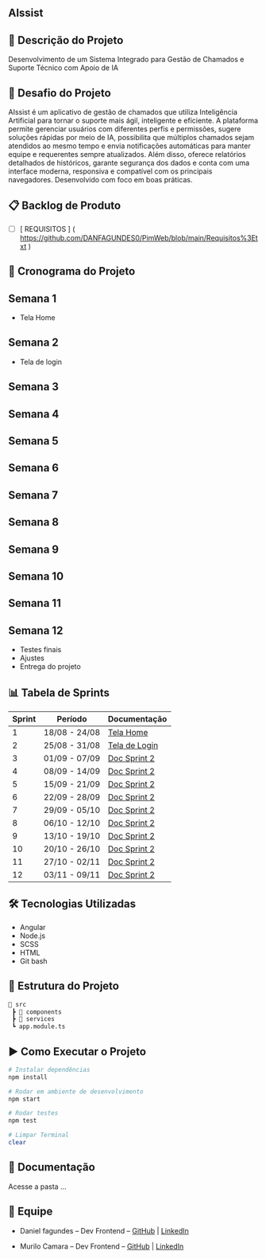 ## AIssist

## 📌 Descrição do Projeto
Desenvolvimento de um Sistema Integrado para Gestão de Chamados e Suporte Técnico com Apoio de IA

## 🏅 Desafio do Projeto
AIssist é um aplicativo de gestão de chamados que utiliza Inteligência Artificial para tornar o suporte mais ágil, inteligente e eficiente. A plataforma permite gerenciar usuários com diferentes perfis e permissões, sugere soluções rápidas por meio de IA, possibilita que múltiplos chamados sejam atendidos ao mesmo tempo e envia notificações automáticas para manter equipe e requerentes sempre atualizados. Além disso, oferece relatórios detalhados de históricos, garante segurança dos dados e conta com uma interface moderna, responsiva e compatível com os principais navegadores. Desenvolvido com foco em boas práticas.

## 📋 Backlog de Produto
- [ ]  [ REQUISITOS ] ( https://github.com/DANFAGUNDES0/PimWeb/blob/main/Requisitos%3Etxt )

## 📅 Cronograma do Projeto

## Semana 1  
- Tela Home  

## Semana 2
- Tela de login


## Semana 3



## Semana 4



## Semana 5

 

## Semana 6



## Semana 7

  

## Semana 8

  
  
    
## Semana 9



## Semana 10




## Semana 11


  

## Semana 12
- Testes finais  
- Ajustes  
- Entrega do projeto  


## 📊 Tabela de Sprints
| Sprint | Período        | Documentação |
|--------|----------------|--------------|
| 1      | 18/08 - 24/08  | [Tela Home](https://youtu.be/p1ZCfkPH6vc?si=l5mo9ty-ay9HPPcU) 
| 2      | 25/08 - 31/08  | [Tela de Login](https://youtu.be/OK7liYvUiqg?si=ZWfbSZCNUoAwCuJ0)
| 3      | 01/09 - 07/09  | [Doc Sprint 2](docs/Sprint2.md) 
| 4      | 08/09 - 14/09  | [Doc Sprint 2](docs/Sprint2.md) 
| 5      | 15/09 - 21/09  | [Doc Sprint 2](docs/Sprint2.md) 
| 6      | 22/09 - 28/09  | [Doc Sprint 2](docs/Sprint2.md) 
| 7      | 29/09 - 05/10  | [Doc Sprint 2](docs/Sprint2.md) 
| 8      | 06/10 - 12/10  | [Doc Sprint 2](docs/Sprint2.md) 
| 9      | 13/10 - 19/10  | [Doc Sprint 2](docs/Sprint2.md) 
| 10     | 20/10 - 26/10  | [Doc Sprint 2](docs/Sprint2.md) 
| 11     | 27/10 - 02/11  | [Doc Sprint 2](docs/Sprint2.md) 
| 12     | 03/11 - 09/11  | [Doc Sprint 2](docs/Sprint2.md) 

## 🛠 Tecnologias Utilizadas
- Angular
- Node.js
- SCSS
- HTML
- Git bash
## 📂 Estrutura do Projeto
```bash
📂 src
 ┣ 📂 components
 ┣ 📂 services
 ┗ app.module.ts
```

## ▶️ Como Executar o Projeto
```bash
# Instalar dependências
npm install

# Rodar em ambiente de desenvolvimento
npm start

# Rodar testes
npm test

# Limpar Terminal
clear
```

## 📑 Documentação
Acesse a pasta ...

## 👥 Equipe
- Daniel fagundes – Dev Frontend  – [GitHub](https://github.com/DANFAGUNDES0) | [LinkedIn](https://www.linkedin.com/in/daniel-fagundes-916ba4246?utm_source=share&utm_campaign=share_via&utm_content=profile&utm_medium=ios_app)

- Murilo Camara – Dev Frontend – [GitHub](https://github.com/MuriloCSilva) | [LinkedIn](https://www.linkedin.com/in/murilocamara?utm_source=share&utm_campaign=share_via&utm_content=profile&utm_medium=ios_app)



